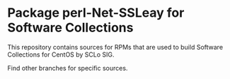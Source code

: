 # Package perl-Net-SSLeay for Software Collections

This repository contains sources for RPMs that are used
to build Software Collections for CentOS by SCLo SIG.

Find other branches for specific sources.
